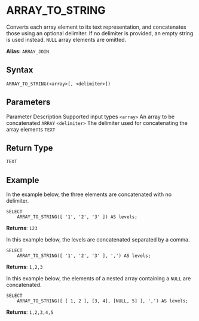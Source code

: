 # [](#array_to_string)ARRAY\_TO\_STRING

Converts each array element to its text representation, and concatenates those using an optional delimiter. If no delimiter is provided, an empty string is used instead. `NULL` array elements are omitted.

**Alias:** `ARRAY_JOIN`

## [](#syntax)Syntax

```
ARRAY_TO_STRING(<array>[, <delimiter>])
```

## [](#parameters)Parameters

Parameter Description Supported input types `<array>` An array to be concatenated `ARRAY` `<delimiter>` The delimiter used for concatenating the array elements `TEXT`

## [](#return-type)Return Type

`TEXT`

## [](#example)Example

In the example below, the three elements are concatenated with no delimiter.

```
SELECT
	ARRAY_TO_STRING([ '1', '2', '3' ]) AS levels;
```

**Returns**: `123`

In this example below, the levels are concatenated separated by a comma.

```
SELECT
	ARRAY_TO_STRING([ '1', '2', '3' ], ',') AS levels;
```

**Returns**: `1,2,3`

In this example below, the elements of a nested array containing a `NULL` are concatenated.

```
SELECT
	ARRAY_TO_STRING([ [ 1, 2 ], [3, 4], [NULL, 5] ], ',') AS levels;
```

**Returns**: `1,2,3,4,5`